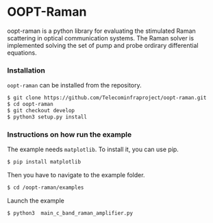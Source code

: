 # OOPT-Raman

oopt-raman is a python library for evaluating the stimulated Raman scattering in optical communication systems.
The Raman solver is implemented solving the set of pump and probe ordirary differential equations.

### Installation

`oopt-raman` can be installed from the repository.
```sh
$ git clone https://github.com/Telecominfraproject/oopt-raman.git
$ cd oopt-raman
$ git checkout develop
$ python3 setup.py install
```

### Instructions on how run the example

The example needs `matplotlib`. To install it, you can use pip.
```sh
$ pip install matplotlib
```

Then you have to navigate to the example folder.
```sh
$ cd /oopt-raman/examples
```

Launch the example
```sh
$ python3  main_c_band_raman_amplifier.py
```

